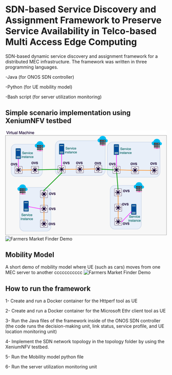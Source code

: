 # SDN-based Service Discovery and Assignment Framework to Preserve Service Availability in Telco-based Multi Access Edge Computing

SDN-based dynamic service discovery and
assignment framework for a distributed MEC infrastructure. The framework was written in three programming languages.

-Java (for ONOS SDN controller)

-Python (for UE mobility model)

-Bash script (for server utilization monitoring)


## Simple scenario implementation using XeniumNFV testbed
![image](Scenario.png)
![Farmers Market Finder Demo](Topology.gif)

## Mobility Model
A short demo of mobility model where UE (such as cars) moves from one MEC server to another
ccccccccccc
![Farmers Market Finder Demo](https://drive.google.com/uc?export=view&id=1Equ6IdyO1QX-O8hejQRHM3n9B9MzL_M9)




## How to run the framework
1- Create and run a Docker container for the Httperf tool as UE

2- Create and run a Docker container for the Microsoft Ethr client tool as UE

3- Run the Java files of the framework inside of the ONOS SDN controller (the code runs the decision-making unit, link status, service profile, and UE location monitoring unit)

4- Implement the SDN network topology in the topology folder by using the XeniumNFV testbed.

5- Run the Mobility model python file

6- Run the server utilization monitoring unit



